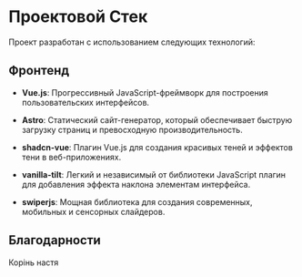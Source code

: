 # Проектовой Стек

Проект разработан с использованием следующих технологий:

## Фронтенд

- **Vue.js**: Прогрессивный JavaScript-фреймворк для построения пользовательских интерфейсов.

- **Astro**: Статический сайт-генератор, который обеспечивает быструю загрузку страниц и превосходную производительность.

- **shadcn-vue**: Плагин Vue.js для создания красивых теней и эффектов тени в веб-приложениях.

- **vanilla-tilt**: Легкий и независимый от библиотеки JavaScript плагин для добавления эффекта наклона элементам интерфейса.

- **swiperjs**: Мощная библиотека для создания современных, мобильных и сенсорных слайдеров.

## Благодарности

Корінь настя

